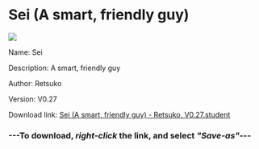 # Sei (A smart, friendly guy)

<img src = "https://raw.githubusercontent.com/Arbiter1223/Koukou-Gurashi-Custom-Students/master/Students/Files/Sei%20(A%20smart%2C%20friendly%20guy).png">

Name: Sei

Description: A smart, friendly guy

Author: Retsuko

Version: V0.27

Download link: <a href="https://raw.githubusercontent.com/Arbiter1223/Koukou-Gurashi-Custom-Students/master/Students/Files/Sei%20(A%20smart%2C%20friendly%20guy)%20-%20Retsuko%2C%20V0.27.student">Sei (A smart, friendly guy) - Retsuko, V0.27.student</a>

### ---**To download, _right-click_ the link, and select _"Save-as"_**---

